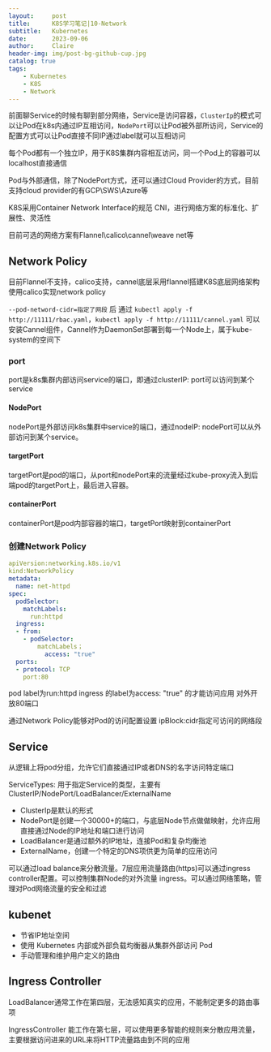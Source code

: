 ```yaml
---
layout:     post
title:      K8S学习笔记|10-Network
subtitle:   Kubernetes
date:       2023-09-06
author:     Claire
header-img: img/post-bg-github-cup.jpg
catalog: true
tags:
    - Kubernetes
    - K8S
    - Network
---
```


前面聊Service的时候有聊到部分网络，Service是访问容器，`ClusterIp`的模式可以让Pod在k8s内通过IP互相访问，`NodePort`可以让Pod被外部所访问，Service的配置方式可以让Pod直接不同IP通过label就可以互相访问

每个Pod都有一个独立IP，用于K8S集群内容相互访问，同一个Pod上的容器可以localhost直接通信

Pod与外部通信，除了NodePort方式，还可以通过Cloud Provider的方式，目前支持cloud provider的有GCP\SWS\Azure等

K8S采用Container Network Interface的规范 CNI，进行网络方案的标准化、扩展性、灵活性

目前可选的网络方案有Flannel\calico\cannel\weave net等

## Network Policy

目前Flannel不支持，calico支持，cannel底层采用flannel搭建K8S底层网络架构使用calico实现network policy

`--pod-netword-cidr=指定了网段` 后
通过 `kubectl apply -f http://11111/rbac.yaml`，`kubectl apply -f http://11111/cannel.yaml` 可以安装Cannel组件，Cannel作为DaemonSet部署到每一个Node上，属于kube-system的空间下

### port

port是k8s集群内部访问service的端口，即通过clusterIP: port可以访问到某个service

#### NodePort

nodePort是外部访问k8s集群中service的端口，通过nodeIP: nodePort可以从外部访问到某个service。

#### targetPort

targetPort是pod的端口，从port和nodePort来的流量经过kube-proxy流入到后端pod的targetPort上，最后进入容器。

#### containerPort

containerPort是pod内部容器的端口，targetPort映射到containerPort

### 创建Network Policy

```yml
apiVersion:networking.k8s.io/v1
kind:NetworkPolicy
metadata:
  name: net-httpd
spec:
  podSelector:
    matchLabels:
      run:httpd
  ingress:
  - from:        
    - podSelector:
        matchLabels；
          access: "true"
  ports:
  - protocol: TCP
    port:80
```

pod label为run:httpd
ingress 的label为access: "true" 的才能访问应用
对外开放80端口

通过Network Policy能够对Pod的访问配置设置
ipBlock:cidr指定可访问的网络段

## Service

从逻辑上将pod分组，允许它们直接通过IP或者DNS的名字访问特定端口

ServiceTypes: 用于指定Service的类型，主要有ClusterIP/NodePort/LoadBalancer/ExternalName

- ClusterIp是默认的形式
- NodePort是创建一个30000+的端口，与底层Node节点做做映射，允许应用直接通过Node的IP地址和端口进行访问
- LoadBalancer是通过额外的IP地址，连接Pod和复杂均衡池
- ExternalName，创建一个特定的DNS项供更为简单的应用访问

可以通过load balance来分散流量。7层应用流量路由(https)可以通过ingress controller配置。可以控制集群Node的对外流量 ingress。可以通过网络策略，管理对Pod网络流量的安全和过滤

## kubenet

- 节省IP地址空间
- 使用 Kubernetes 内部或外部负载均衡器从集群外部访问 Pod
- 手动管理和维护用户定义的路由

## Ingress Controller

LoadBalancer通常工作在第四层，无法感知真实的应用，不能制定更多的路由事项

IngressController 能工作在第七层，可以使用更多智能的规则来分散应用流量，主要根据访问进来的URL来将HTTP流量路由到不同的应用






